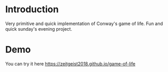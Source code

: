 # Introduction
Very primitive and quick implementation of Conway's game
of life. Fun and quick sunday's evening project.

# Demo
You can try it here https://zeitgeist2018.github.io/game-of-life
